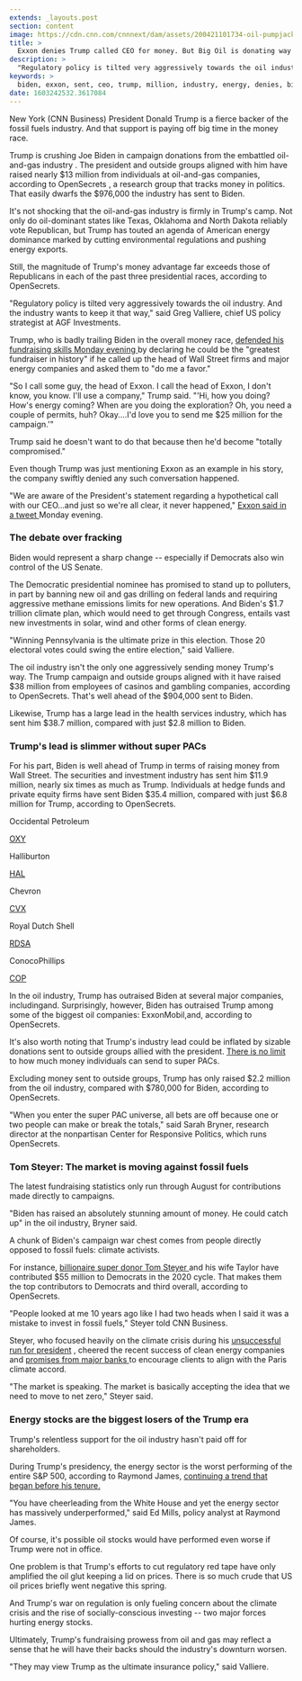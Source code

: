 ```yaml
--- 
extends: _layouts.post 
section: content 
image: https://cdn.cnn.com/cnnnext/dam/assets/200421101734-oil-pumpjack-california-0420-super-tease.jpg 
title: > 
  Exxon denies Trump called CEO for money. But Big Oil is donating way more to Trump than Biden 
description: > 
  "Regulatory policy is tilted very aggressively towards the oil industry.The oil industry isn't the only one aggressively sending money Trump's way.Individuals at hedge funds and private equity firms have sent Biden $35.4 million, compared with just $6.8 million for Trump, according to OpenSecrets.Occidental Petroleum OXY Halliburton HAL Chevron CVX Royal Dutch Shell RDSA ConocoPhillips COP In the oil industry, Trump has outraised Biden at several major companies, includingand.Excluding money sent to outside groups, Trump has only raised $2.2 million from the oil industry, compared with $780,000 for Biden, according to OpenSecrets. 
keywords: > 
  biden, exxon, sent, ceo, trump, million, industry, energy, denies, big, way, according, oil, trumps, called, money, donating 
date: 1603242532.3617084 
--- 
```

<div><p>New York (CNN Business) President Donald Trump is a fierce backer of the fossil fuels industry. And that support is paying off big time in the money race.</p><p>Trump is crushing Joe Biden in campaign donations from the embattled oil-and-gas industry . The president and outside groups aligned with him have raised nearly $13 million from individuals at oil-and-gas companies, according to OpenSecrets , a research group that tracks money in politics. That easily dwarfs the $976,000 the industry has sent to Biden.</p><p>It's not shocking that the oil-and-gas industry is firmly in Trump's camp. Not only do oil-dominant states like Texas, Oklahoma and North Dakota reliably vote Republican, but Trump has touted an agenda of American energy dominance marked by cutting environmental regulations and pushing energy exports.</p><p class="zn-body__paragraph">Still, the magnitude of Trump's money advantage far exceeds those of Republicans in each of the past three presidential races, according to OpenSecrets. </p><p class="zn-body__paragraph">"Regulatory policy is tilted very aggressively towards the oil industry. And the industry wants to keep it that way," said Greg Valliere, chief US policy strategist at AGF Investments.</p><a></a><p>Trump, who is badly trailing Biden in the overall money race, <a href="https://twitter.com/ddale8/status/1318300766919139329" target="_blank">defended his fundraising skills Monday evening </a> by declaring he could be the "greatest fundraiser in history" if he called up the head of Wall Street firms and major energy companies and asked them to "do me a favor."</p><p class="zn-body__paragraph">"So I call some guy, the head of Exxon. I call the head of Exxon, I don't know, you know. I'll use a company," Trump said. "'Hi, how you doing? How's energy coming? When are you doing the exploration? Oh, you need a couple of permits, huh? Okay....I'd love you to send me $25 million for the campaign.'"</p><p id="cnn-end-of-content" class="myFinance-widget"></p><p class="zn-body__paragraph">Trump said he doesn't want to do that because then he'd become "totally compromised."</p><p class="zn-body__paragraph">Even though Trump was just mentioning Exxon as an example in his story, the company swiftly denied any such conversation happened.</p><a></a><p>"We are aware of the President's statement regarding a hypothetical call with our CEO...and just so we're all clear, it never happened," <a href="https://twitter.com/exxonmobil/status/1318324411146141701" target="_blank">Exxon said in a tweet </a> Monday evening.</p><p class="zn-body__paragraph"><h3>The debate over fracking</h3></p><p class="zn-body__paragraph">Biden would represent a sharp change -- especially if Democrats also win control of the US Senate. </p><p class="zn-body__paragraph">The Democratic presidential nominee has promised to stand up to polluters, in part by banning new oil and gas drilling on federal lands and requiring aggressive methane emissions limits for new operations. And Biden's $1.7 trillion climate plan, which would need to get through Congress, entails vast new investments in solar, wind and other forms of clean energy. </p><p class="zn-body__paragraph">"Winning Pennsylvania is the ultimate prize in this election. Those 20 electoral votes could swing the entire election," said Valliere. </p><p class="zn-body__paragraph">The oil industry isn't the only one aggressively sending money Trump's way. The Trump campaign and outside groups aligned with it have raised $38 million from employees of casinos and gambling companies, according to OpenSecrets. That's well ahead of the $904,000 sent to Biden. </p><p class="zn-body__paragraph">Likewise, Trump has a large lead in the health services industry, which has sent him $38.7 million, compared with just $2.8 million to Biden. </p><p class="zn-body__paragraph"><h3>Trump's lead is slimmer without super PACs</h3></p><p class="zn-body__paragraph">For his part, Biden is well ahead of Trump in terms of raising money from Wall Street. The securities and investment industry has sent him $11.9 million, nearly six times as much as Trump. Individuals at hedge funds and private equity firms have sent Biden $35.4 million, compared with just $6.8 million for Trump, according to OpenSecrets.</p><p>Occidental Petroleum</p> <span><span class="inlink_chart"><a href="https://money.cnn.com/quote/quote.html?symb=OXY&amp;source=story_quote_link" class="inlink">OXY</a></span></span><p>Halliburton</p> <span><span class="inlink_chart"><a href="https://money.cnn.com/quote/quote.html?symb=HAL&amp;source=story_quote_link" class="inlink">HAL</a></span></span><p>Chevron</p> <span><span class="inlink_chart"><a href="https://money.cnn.com/quote/quote.html?symb=CVX&amp;source=story_quote_link" class="inlink">CVX</a></span></span><p>Royal Dutch Shell</p> <span><span class="inlink_chart"><a href="https://money.cnn.com/quote/quote.html?symb=RDSA&amp;source=story_quote_link" class="inlink">RDSA</a></span></span><p>ConocoPhillips</p> <span><span class="inlink_chart"><a href="https://money.cnn.com/quote/quote.html?symb=COP&amp;source=story_quote_link" class="inlink">COP</a></span></span><p>In the oil industry, Trump has outraised Biden at several major companies, includingand. Surprisingly, however, Biden has outraised Trump among some of the biggest oil companies: ExxonMobil,and, according to OpenSecrets.</p><a></a><p>It's also worth noting that Trump's industry lead could be inflated by sizable donations sent to outside groups allied with the president. <a href="https://www.fec.gov/help-candidates-and-committees/candidate-taking-receipts/contribution-limits/" target="_blank">There is no limit</a> to how much money individuals can send to super PACs.</p><p class="zn-body__paragraph">Excluding money sent to outside groups, Trump has only raised $2.2 million from the oil industry, compared with $780,000 for Biden, according to OpenSecrets. </p><p class="zn-body__paragraph">"When you enter the super PAC universe, all bets are off because one or two people can make or break the totals," said Sarah Bryner, research director at the nonpartisan Center for Responsive Politics, which runs OpenSecrets. </p><p class="zn-body__paragraph"><h3>Tom Steyer: The market is moving against fossil fuels</h3></p><p class="zn-body__paragraph">The latest fundraising statistics only run through August for contributions made directly to campaigns. </p><p class="zn-body__paragraph">"Biden has raised an absolutely stunning amount of money. He could catch up" in the oil industry, Bryner said.</p><p class="zn-body__paragraph">A chunk of Biden's campaign war chest comes from people directly opposed to fossil fuels: climate activists.</p><a></a><p>For instance, <a href="https://www.opensecrets.org/elections-overview/biggest-donors" target="_blank">billionaire super donor Tom Steyer </a> and his wife Taylor have contributed $55 million to Democrats in the 2020 cycle. That makes them the top contributors to Democrats and third overall, according to OpenSecrets.</p><p class="zn-body__paragraph">"People looked at me 10 years ago like I had two heads when I said it was a mistake to invest in fossil fuels," Steyer told CNN Business. </p><a></a><a></a><p>Steyer, who focused heavily on the climate crisis during his <a href="https://www.cnn.com/2020/02/29/politics/tom-steyer-drops-out-2020-race/index.html" target="_blank">unsuccessful run for president</a> , cheered the recent success of clean energy companies and <a href="https://www.wsj.com/articles/jpmorgan-pledges-to-push-clients-to-align-with-paris-climate-agreement-11602018245" target="_blank">promises from major banks </a> to encourage clients to align with the Paris climate accord.</p><p class="zn-body__paragraph">"The market is speaking. The market is basically accepting the idea that we need to move to net zero," Steyer said.  </p><p class="zn-body__paragraph"><h3>Energy stocks are the biggest losers of the Trump era</h3></p><p class="zn-body__paragraph">Trump's relentless support for the oil industry hasn't paid off for shareholders. </p><a></a><p>During Trump's presidency, the energy sector is the worst performing of the entire S&amp;P 500, according to Raymond James, <a href="https://www.cnn.com/2019/12/18/investing/worst-stocks-oil-energy/index.html" target="_blank">continuing a trend that began before his tenure. </a> </p><p class="zn-body__paragraph">"You have cheerleading from the White House and yet the energy sector has massively underperformed," said Ed Mills, policy analyst at Raymond James. </p><p class="zn-body__paragraph">Of course, it's possible oil stocks would have performed even worse if Trump were not in office. </p><p class="zn-body__paragraph">One problem is that Trump's efforts to cut regulatory red tape have only amplified the oil glut keeping a lid on prices. There is so much crude that US oil prices briefly went negative this spring. </p><p class="zn-body__paragraph">And Trump's war on regulation is only fueling concern about the climate crisis and the rise of socially-conscious investing -- two major forces hurting energy stocks.</p><p></p><ul class="cn cn-list-hierarchical-xs cn--idx-46 cn-zoneAdContainer"></ul><p class="zn-body__paragraph">Ultimately, Trump's fundraising prowess from oil and gas may reflect a sense that he will have their backs should the industry's downturn worsen.</p><p class="zn-body__paragraph">"They may view Trump as the ultimate insurance policy," said Valliere. </p></div>